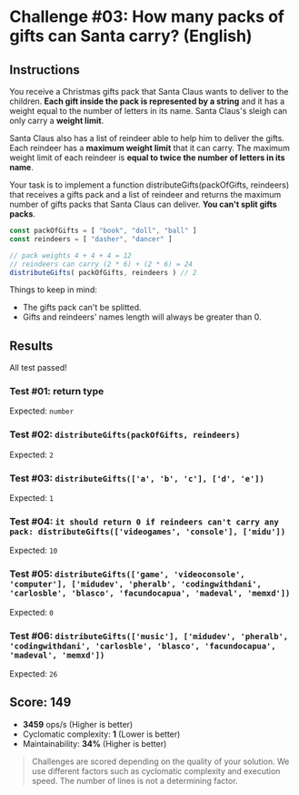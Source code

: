 # Challenge #03: How many packs of gifts can Santa carry? (English)

## Instructions

You receive a Christmas gifts pack that Santa Claus wants to deliver to the children. **Each gift inside the pack is represented by a string** and it has a weight equal to the number of letters in its name. Santa Claus's sleigh can only carry a **weight limit**.

Santa Claus also has a list of reindeer able to help him to deliver the gifts. Each reindeer has a **maximum weight limit** that it can carry. The maximum weight limit of each reindeer is **equal to twice the number of letters in its name**.

Your task is to implement a function distributeGifts(packOfGifts, reindeers) that receives a gifts pack and a list of reindeer and returns the maximum number of gifts packs that Santa Claus can deliver. **You can't split gifts packs**.

```js
const packOfGifts = [ "book", "doll", "ball" ]
const reindeers = [ "dasher", "dancer" ]

// pack weights 4 + 4 + 4 = 12
// reindeers can carry (2 * 6) + (2 * 6) = 24
distributeGifts( packOfGifts, reindeers ) // 2
```

Things to keep in mind:

- The gifts pack can't be splitted.
- Gifts and reindeers' names length will always be greater than 0.

## Results

All test passed!

### Test #01: return type

Expected: `number`

### Test #02: `distributeGifts(packOfGifts, reindeers)`

Expected: `2`

### Test #03: `distributeGifts(['a', 'b', 'c'], ['d', 'e'])`

Expected: `1`

### Test #04: `it should return 0 if reindeers can't carry any pack: distributeGifts(['videogames', 'console'], ['midu'])`

Expected: `10`

### Test #05: `distributeGifts(['game', 'videoconsole', 'computer'], ['midudev', 'pheralb', 'codingwithdani', 'carlosble', 'blasco', 'facundocapua', 'madeval', 'memxd'])`

Expected: `0`

### Test #06: `distributeGifts(['music'], ['midudev', 'pheralb', 'codingwithdani', 'carlosble', 'blasco', 'facundocapua', 'madeval', 'memxd'])`

Expected: `26`

## Score: 149

- **3459** ops/s (Higher is better)
- Cyclomatic complexity: **1** (Lower is better)
- Maintainability: **34%** (Higher is better)

> Challenges are scored depending on the quality of your solution. We use different factors such as cyclomatic complexity and execution speed. The number of lines is not a determining factor.
